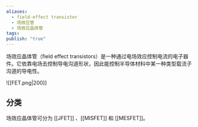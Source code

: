```yaml
---
aliases:
  - field-effect transistor
  - 场效应管
  - 场效应晶体管
tags: 
publish: "true"
---
```

场效应晶体管（field effect transistors）是一种通过电场效应控制电流的电子器件。它依靠电场去控制导电沟道形状，因此能控制半导体材料中某一种类型载流子沟道的导电性。

![[FET.png|200]]

## 分类

场效应晶体管可分为 [[JFET]] 、[[MISFET]] 和 [[MESFET]]。
